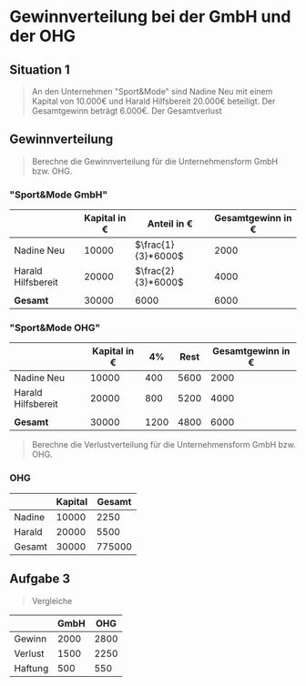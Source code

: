 # Gewinnverteilung bei der GmbH und der OHG

## Situation 1

> An den Unternehmen "Sport&Mode" sind Nadine Neu mit einem Kapital von 10.000€ und Harald Hilfsbereit 20.000€ beteiligt. Der Gesamtgewinn beträgt 6.000€. Der Gesamtverlust

## Gewinnverteilung

> Berechne die Gewinnverteilung für die Unternehmensform GmbH bzw. OHG.

### "Sport&Mode GmbH"

|                    | Kapital in € | Anteil in €        | Gesamtgewinn in € |
| ------------------ | ------------ | ------------------ | ----------------- |
| Nadine Neu         | $10000$      | $\frac{1}{3}*6000$ | $2000$            |
| Harald Hilfsbereit | $20000$      | $\frac{2}{3}*6000$ | $4000$            |
|                    |              |                    |                   |
| **Gesamt**         | $30000$      | $6000$             | $6000$            |

### "Sport&Mode OHG"

|                    | Kapital in € | 4%     | Rest   | Gesamtgewinn in € |
| ------------------ | ------------ | ------ | ------ | ----------------- |
| Nadine Neu         | $10000$      | $400$  | $5600$ | $2000$            |
| Harald Hilfsbereit | $20000$      | $800$  | $5200$ | $4000$            |
|                    |              |        |        |                   |
| **Gesamt**         | $30000$      | $1200$ | $4800$ | $6000$            |

> Berechne die Verlustverteilung für die Unternehmensform GmbH bzw. OHG.

### OHG

|        | Kapital | Gesamt |
| ------ | ------- | ------ |
| Nadine | 10000   | 2250   |
| Harald | 20000   | 5500   |
| Gesamt | 30000   | 775000 |

## Aufgabe 3

> Vergleiche

|         | GmbH | OHG  |
| ------- | ---- | ---- |
| Gewinn  | 2000 | 2800 |
| Verlust | 1500 | 2250 |
| Haftung | 500  | 550  |
